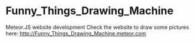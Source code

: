 # Funny_Things_Drawing_Machine
Meteor.JS website development
Check the website to draw some pictures here:
http://Funny_Things_Drawing_Machine.meteor.com
